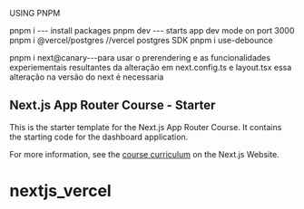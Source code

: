 USING PNPM

pnpm i  --- install packages
pnpm dev --- starts app dev mode on port 3000
pnpm i @vercel/postgres //vercel postgres SDK
pnpm i use-debounce

pnpm i next@canary---para usar o prerendering e as funcionalidades experiementais resultantes da alteração em next.config.ts e layout.tsx essa alteração na versão do next é necessaria


## Next.js App Router Course - Starter

This is the starter template for the Next.js App Router Course. It contains the starting code for the dashboard application.

For more information, see the [course curriculum](https://nextjs.org/learn) on the Next.js Website.
# nextjs_vercel
